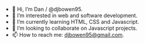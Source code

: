 - 👋 Hi, I’m Dan / @djbowen95.
- 👀 I’m interested in web and software development.
- 🌱 I’m currently learning HTML, CSS and Javascript.
- 💞️ I’m looking to collaborate on Javascript projects.
- 📫 How to reach me: djbowen95@gmail.com.
